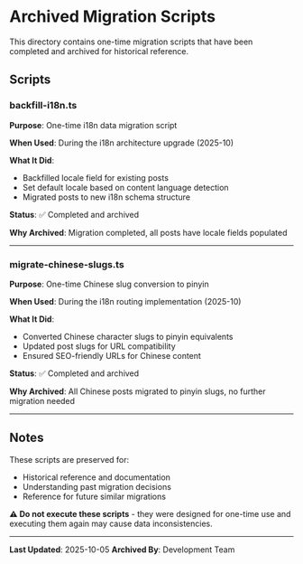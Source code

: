 # Archived Migration Scripts

This directory contains one-time migration scripts that have been completed and archived for historical reference.

## Scripts

### backfill-i18n.ts

**Purpose**: One-time i18n data migration script

**When Used**: During the i18n architecture upgrade (2025-10)

**What It Did**:

- Backfilled locale field for existing posts
- Set default locale based on content language detection
- Migrated posts to new i18n schema structure

**Status**: ✅ Completed and archived

**Why Archived**: Migration completed, all posts have locale fields populated

---

### migrate-chinese-slugs.ts

**Purpose**: One-time Chinese slug conversion to pinyin

**When Used**: During the i18n routing implementation (2025-10)

**What It Did**:

- Converted Chinese character slugs to pinyin equivalents
- Updated post slugs for URL compatibility
- Ensured SEO-friendly URLs for Chinese content

**Status**: ✅ Completed and archived

**Why Archived**: All Chinese posts migrated to pinyin slugs, no further migration needed

---

## Notes

These scripts are preserved for:

- Historical reference and documentation
- Understanding past migration decisions
- Reference for future similar migrations

**⚠️ Do not execute these scripts** - they were designed for one-time use and executing them again may cause data inconsistencies.

---

**Last Updated**: 2025-10-05
**Archived By**: Development Team

